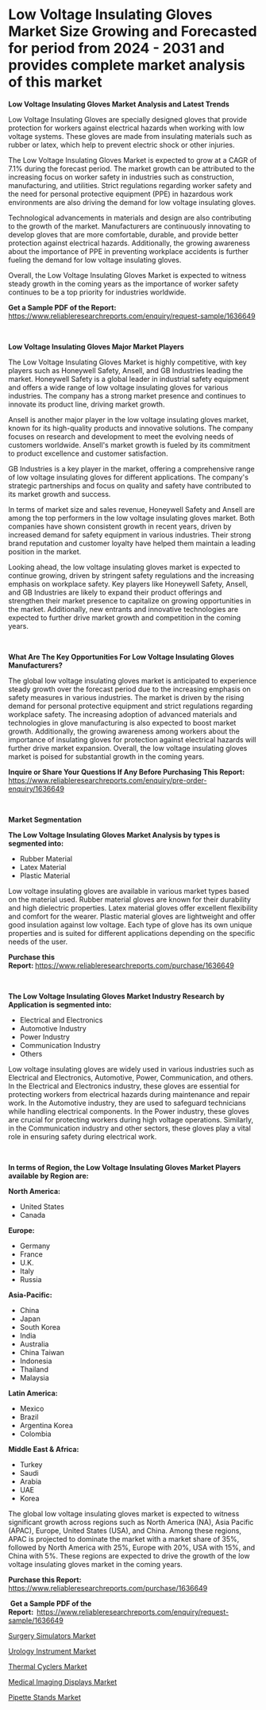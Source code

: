 <p><h1>Low Voltage Insulating Gloves Market Size Growing and Forecasted for period from 2024 - 2031 and provides complete market analysis of this market</h1></p><p><strong>Low Voltage Insulating Gloves Market Analysis and Latest Trends</strong></p>
<p><p>Low Voltage Insulating Gloves are specially designed gloves that provide protection for workers against electrical hazards when working with low voltage systems. These gloves are made from insulating materials such as rubber or latex, which help to prevent electric shock or other injuries.</p><p>The Low Voltage Insulating Gloves Market is expected to grow at a CAGR of 7.1% during the forecast period. The market growth can be attributed to the increasing focus on worker safety in industries such as construction, manufacturing, and utilities. Strict regulations regarding worker safety and the need for personal protective equipment (PPE) in hazardous work environments are also driving the demand for low voltage insulating gloves.</p><p>Technological advancements in materials and design are also contributing to the growth of the market. Manufacturers are continuously innovating to develop gloves that are more comfortable, durable, and provide better protection against electrical hazards. Additionally, the growing awareness about the importance of PPE in preventing workplace accidents is further fueling the demand for low voltage insulating gloves.</p><p>Overall, the Low Voltage Insulating Gloves Market is expected to witness steady growth in the coming years as the importance of worker safety continues to be a top priority for industries worldwide.</p></p>
<p><strong>Get a Sample PDF of the Report:&nbsp;</strong> <a href="https://www.reliableresearchreports.com/enquiry/request-sample/1636649">https://www.reliableresearchreports.com/enquiry/request-sample/1636649</a></p>
<p>&nbsp;</p>
<p><strong>Low Voltage Insulating Gloves Major Market Players</strong></p>
<p><p>The Low Voltage Insulating Gloves Market is highly competitive, with key players such as Honeywell Safety, Ansell, and GB Industries leading the market. Honeywell Safety is a global leader in industrial safety equipment and offers a wide range of low voltage insulating gloves for various industries. The company has a strong market presence and continues to innovate its product line, driving market growth.</p><p>Ansell is another major player in the low voltage insulating gloves market, known for its high-quality products and innovative solutions. The company focuses on research and development to meet the evolving needs of customers worldwide. Ansell's market growth is fueled by its commitment to product excellence and customer satisfaction.</p><p>GB Industries is a key player in the market, offering a comprehensive range of low voltage insulating gloves for different applications. The company's strategic partnerships and focus on quality and safety have contributed to its market growth and success.</p><p>In terms of market size and sales revenue, Honeywell Safety and Ansell are among the top performers in the low voltage insulating gloves market. Both companies have shown consistent growth in recent years, driven by increased demand for safety equipment in various industries. Their strong brand reputation and customer loyalty have helped them maintain a leading position in the market.</p><p>Looking ahead, the low voltage insulating gloves market is expected to continue growing, driven by stringent safety regulations and the increasing emphasis on workplace safety. Key players like Honeywell Safety, Ansell, and GB Industries are likely to expand their product offerings and strengthen their market presence to capitalize on growing opportunities in the market. Additionally, new entrants and innovative technologies are expected to further drive market growth and competition in the coming years.</p></p>
<p>&nbsp;</p>
<p><strong>What Are The Key Opportunities For Low Voltage Insulating Gloves Manufacturers?</strong></p>
<p><p>The global low voltage insulating gloves market is anticipated to experience steady growth over the forecast period due to the increasing emphasis on safety measures in various industries. The market is driven by the rising demand for personal protective equipment and strict regulations regarding workplace safety. The increasing adoption of advanced materials and technologies in glove manufacturing is also expected to boost market growth. Additionally, the growing awareness among workers about the importance of insulating gloves for protection against electrical hazards will further drive market expansion. Overall, the low voltage insulating gloves market is poised for substantial growth in the coming years.</p></p>
<p><strong>Inquire or Share Your Questions If Any Before Purchasing This Report:</strong> <a href="https://www.reliableresearchreports.com/enquiry/pre-order-enquiry/1636649">https://www.reliableresearchreports.com/enquiry/pre-order-enquiry/1636649</a></p>
<p>&nbsp;</p>
<p><strong>Market Segmentation</strong></p>
<p><strong>The Low Voltage Insulating Gloves Market Analysis by types is segmented into:</strong></p>
<p><ul><li>Rubber Material</li><li>Latex Material</li><li>Plastic Material</li></ul></p>
<p><p>Low voltage insulating gloves are available in various market types based on the material used. Rubber material gloves are known for their durability and high dielectric properties. Latex material gloves offer excellent flexibility and comfort for the wearer. Plastic material gloves are lightweight and offer good insulation against low voltage. Each type of glove has its own unique properties and is suited for different applications depending on the specific needs of the user.</p></p>
<p><strong>Purchase this Report:&nbsp;</strong><a href="https://www.reliableresearchreports.com/purchase/1636649">https://www.reliableresearchreports.com/purchase/1636649</a></p>
<p>&nbsp;</p>
<p><strong>The Low Voltage Insulating Gloves Market Industry Research by Application is segmented into:</strong></p>
<p><ul><li>Electrical and Electronics</li><li>Automotive Industry</li><li>Power Industry</li><li>Communication Industry</li><li>Others</li></ul></p>
<p><p>Low voltage insulating gloves are widely used in various industries such as Electrical and Electronics, Automotive, Power, Communication, and others. In the Electrical and Electronics industry, these gloves are essential for protecting workers from electrical hazards during maintenance and repair work. In the Automotive industry, they are used to safeguard technicians while handling electrical components. In the Power industry, these gloves are crucial for protecting workers during high voltage operations. Similarly, in the Communication industry and other sectors, these gloves play a vital role in ensuring safety during electrical work.</p></p>
<p>&nbsp;</p>
<p><strong>In terms of Region, the Low Voltage Insulating Gloves Market Players available by Region are:</strong></p>
<p>
    <p> <strong> North America: </strong>
        <ul>
            <li>United States</li>
            <li>Canada</li>
        </ul>
        </p> 
    <p> <strong> Europe: </strong>
        <ul>
            <li>Germany</li>
            <li>France</li>
            <li>U.K.</li>
            <li>Italy</li>
            <li>Russia</li>
        </ul>
        </p> 
    <p> <strong> Asia-Pacific: </strong>
        <ul>
            <li>China</li>
            <li>Japan</li>
            <li>South Korea</li>
            <li>India</li>
            <li>Australia</li>
            <li>China Taiwan</li>
            <li>Indonesia</li>
            <li>Thailand</li>
            <li>Malaysia</li>
        </ul>
        </p> 
    <p> <strong> Latin America: </strong>
        <ul>
            <li>Mexico</li>
            <li>Brazil</li>
            <li>Argentina Korea</li>
            <li>Colombia</li>
        </ul>
        </p> 
    <p> <strong> Middle East & Africa: </strong>
        <ul>
            <li>Turkey</li>
            <li>Saudi</li>
            <li>Arabia</li>
            <li>UAE</li>
            <li>Korea</li>
        </ul>
    </p>
    </p>
<p><p>The global low voltage insulating gloves market is expected to witness significant growth across regions such as North America (NA), Asia Pacific (APAC), Europe, United States (USA), and China. Among these regions, APAC is projected to dominate the market with a market share of 35%, followed by North America with 25%, Europe with 20%, USA with 15%, and China with 5%. These regions are expected to drive the growth of the low voltage insulating gloves market in the coming years.</p></p>
<p><strong>Purchase this Report: </strong><a href="https://www.reliableresearchreports.com/purchase/1636649">https://www.reliableresearchreports.com/purchase/1636649</a></p>
<p>&nbsp;<strong>Get a Sample PDF of the Report:&nbsp;&nbsp;</strong><a href="https://www.reliableresearchreports.com/enquiry/request-sample/1636649">https://www.reliableresearchreports.com/enquiry/request-sample/1636649</a></p>
<p><strong></strong></p>
<p><p><a href="https://medium.com/@aliciahaley1989/surgery-simulators-market-competitive-analysis-market-trends-and-forecast-to-2031-3ab8d0e10582">Surgery Simulators Market</a></p><p><a href="https://medium.com/@othamcclure/urology-instrument-market-share-evolution-and-market-growth-trends-2024-2031-cf59dbcdab2f">Urology Instrument Market</a></p><p><a href="https://medium.com/@aliciahaley1989/thermal-cyclers-market-report-reveals-the-latest-trends-and-growth-opportunities-of-this-market-ebbe3642bedb">Thermal Cyclers Market</a></p><p><a href="https://medium.com/@raymondgray765/medical-imaging-displays-market-comprehensive-assessment-by-type-application-and-geography-d73ccd4ee9c8">Medical Imaging Displays Market</a></p><p><a href="https://medium.com/@raymondgray765/decoding-pipette-stands-market-metrics-market-share-trends-and-growth-patterns-c3bd4ee718c6">Pipette Stands Market</a></p></p>